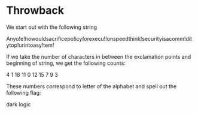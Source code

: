 # Throwback

We start out with the following string

Anyo!e!howouldsacrificepo!icyforexecu!!onspeedthink!securityisacomm!ditytop!urintoasy!tem!

If we take the number of characters in between the exclamation points and beginning of string, we get the following counts:

4
1
18
11
0
12
15
7
9
3

These numbers correspond to letter of the alphabet and spell out the following flag:

dark logic
